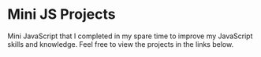 # Mini JS Projects

Mini JavaScript that I completed in my spare time to improve my JavaScript skills and knowledge. Feel free to view the projects in the links below.
